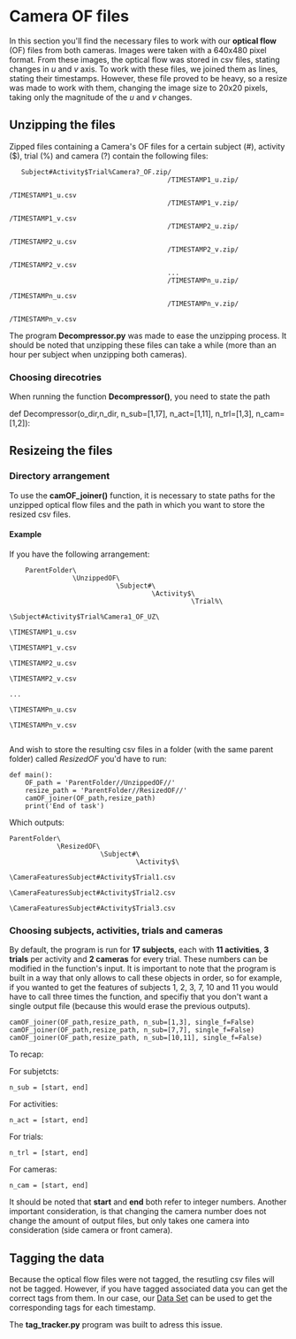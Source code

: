 # Camera OF files


In this section you'll find the necessary files to work with our **optical flow** (OF) files from both cameras. Images were taken with a 640x480 pixel
format. From these images, the optical flow was stored in csv files, stating changes in *u* and *v* axis. To work with these files, we
joined them as lines, stating their timestamps. However, these file proved to be heavy, so a resize was made to work with them, changing 
the image size to 20x20 pixels, taking only the magnitude of the *u* and *v* changes.

## Unzipping the files

Zipped files containing a Camera's OF files for a certain subject (#), activity ($), trial (%) and camera (?) contain the following files:

```
   Subject#Activity$Trial%Camera?_OF.zip/
                                        /TIMESTAMP1_u.zip/
                                                         /TIMESTAMP1_u.csv
                                        /TIMESTAMP1_v.zip/
                                                         /TIMESTAMP1_v.csv
                                        /TIMESTAMP2_u.zip/
                                                         /TIMESTAMP2_u.csv
                                        /TIMESTAMP2_v.zip/
                                                         /TIMESTAMP2_v.csv
                                        ...
                                        /TIMESTAMPn_u.zip/
                                                         /TIMESTAMPn_u.csv
                                        /TIMESTAMPn_v.zip/
                                                         /TIMESTAMPn_v.csv

```

The program **Decompressor.py** was made to ease the unzipping process. It should be noted that unzipping these files can take a while (more than an hour per subject when unzipping both cameras).

### Choosing direcotries

When running the function **Decompressor()**, you need to state the path

def Decompressor(o_dir,n_dir,
              n_sub=[1,17],
              n_act=[1,11],
              n_trl=[1,3],
              n_cam=[1,2]):

## Resizeing the files

### Directory arrangement

To use the **camOF_joiner()** function, it is necessary to state paths for the unzipped optical flow files and the path in which you want to store the resized csv files.


#### Example

If you have the following arrangement:

```
    ParentFolder\
                \UnzippedOF\
                           \Subject#\
                                    \Activity$\
                                              \Trial%\
                                                     \Subject#Activity$Trial%Camera1_OF_UZ\
                                                                                          \TIMESTAMP1_u.csv
                                                                                          \TIMESTAMP1_v.csv
                                                                                          \TIMESTAMP2_u.csv
                                                                                          \TIMESTAMP2_v.csv
                                                                                          ...
                                                                                          \TIMESTAMPn_u.csv
                                                                                          \TIMESTAMPn_v.csv
                                                                                          
```
And wish to store the resulting csv files in a folder (with the same parent folder) called *ResizedOF* you'd have to run:

```
def main():
    OF_path = 'ParentFolder//UnzippedOF//'
    resize_path = 'ParentFolder//ResizedOF//'
    camOF_joiner(OF_path,resize_path)
    print('End of task')
```
  Which outputs:

    ParentFolder\
                \ResizedOF\
                           \Subject#\
                                    \Activity$\
                                              \CameraFeaturesSubject#Activity$Trial1.csv
                                              \CameraFeaturesSubject#Activity$Trial2.csv
                                              \CameraFeaturesSubject#Activity$Trial3.csv


### Choosing subjects, activities, trials and cameras

By default, the program is run for **17 subjects**, each with **11 activities**, **3 trials** per activity and **2 cameras** for every trial. These numbers can be modified in the function's input. It is important to note that the program is built in a way that only allows to call these objects in order, so for example, if you wanted to get the features of subjects 1, 2, 3, 7, 10 and 11 you would have to call three times the function, and specifiy that you don't want a single output file (because this would erase the previous outputs).


    camOF_joiner(OF_path,resize_path, n_sub=[1,3], single_f=False)
    camOF_joiner(OF_path,resize_path, n_sub=[7,7], single_f=False)
    camOF_joiner(OF_path,resize_path, n_sub=[10,11], single_f=False)
    

To recap:


  For subjetcts:
  
    n_sub = [start, end] 


  For activities:
  
    n_act = [start, end]


  For trials:
  
    n_trl = [start, end]
    
    
  For cameras:
  
    n_cam = [start, end]

It should be noted that **start** and **end** both refer to integer numbers. Another important consideration, is that changing the camera number does not change the amount of output files, but only takes one camera into consideration (side camera or front camera).

## Tagging the data

Because the optical flow files were not tagged, the resutling csv files will not be tagged. However, if you have tagged associated data you can get the correct tags from them. In our case, our [Data Set](https://drive.google.com/file/d/1JBGU5W2uq9rl8h7bJNt2lN4SjfZnFxmQ/view) can be used to get the corresponding tags for each timestamp.

The **tag_tracker.py** program was built to adress this issue.



